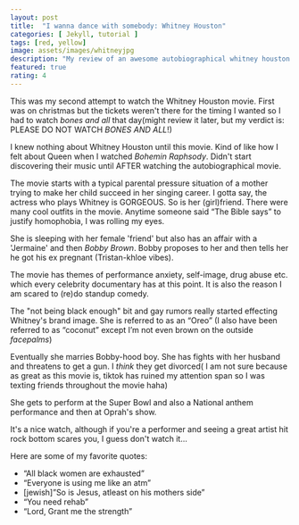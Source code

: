 ```yaml
---
layout: post
title:  "I wanna dance with somebody: Whitney Houston"
categories: [ Jekyll, tutorial ]
tags: [red, yellow]
image: assets/images/whitneyjpg
description: "My review of an awesome autobiographical whitney houston movie"
featured: true
rating: 4
---
```

This was my second attempt to watch the Whitney Houston movie. First was on christmas but the tickets weren't there for the timing I wanted so I had to watch _bones and all_ that day(might review it later, but my verdict is: PLEASE DO NOT WATCH _BONES AND ALL_!)

I knew nothing about Whitney Houston until this movie. Kind of like how I felt about Queen when I watched _Bohemin Raphsody_. Didn't start discovering their music until AFTER watching the autobiographical movie.

The movie starts with a typical parental pressure situation of a mother trying to make her child succeed in her singing career. I gotta say, the actress who plays Whitney is GORGEOUS. So is her (girl)friend. There were many cool outfits in the movie.  Anytime someone said “The Bible says” to justify homophobia, I was rolling my eyes.

She is sleeping with her female 'friend' but also has an affair with a 'Jermaine' and then _Bobby Brown_. Bobby proposes to her and then tells her he got his ex pregnant (Tristan-khloe vibes).

The movie has themes of performance anxiety, self-image, drug abuse etc. which every celebrity documentary has at this point. It is also the reason I am scared to (re)do standup comedy.

The "not being black enough" bit and gay rumors really started effecting Whitney's brand image.
She is referred to as an “Oreo” (I also have been referred to as “coconut” except I’m not even brown on the outside *facepalms*)

Eventually she marries Bobby-hood boy. She has fights with her husband and threatens to get a gun. I *think* they get divorced( I am not sure because as great as this movie is, tiktok has ruined my attention span so I was texting friends throughout the movie haha)

She gets to perform at the Super Bowl and also a National anthem performance and then at Oprah's show.

It's a nice watch, although if you're a performer and seeing a great artist hit rock bottom scares you, I guess don't watch it...

Here are some of my favorite quotes:

* “All black women are exhausted”
* “Everyone is using me like an atm”
* [jewish]”So is Jesus, atleast on his mothers side”
* “You need rehab”
* “Lord, Grant me the strength”
